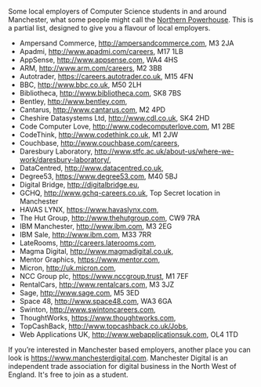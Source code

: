 
Some local employers of Computer Science students in and around Manchester, what some people might call the [Northern Powerhouse](https://en.wikipedia.org/wiki/Northern_Powerhouse). This is a partial list, designed to give you a flavour of local employers.

* Ampersand Commerce, http://ampersandcommerce.com, M3 2JA
* Apadmi, http://www.apadmi.com/careers, M17 1LB
* AppSense, http://www.appsense.com, WA4 4HS
* ARM, http://www.arm.com/careers, M2 3BB
* Autotrader, https://careers.autotrader.co.uk, M15 4FN
* BBC, http://www.bbc.co.uk, M50 2LH
* Bibliotheca, http://www.bibliotheca.com, SK8 7BS
* Bentley, http://www.bentley.com,
* Cantarus, http://www.cantarus.com, M2 4PD
* Cheshire Datasystems Ltd, http://www.cdl.co.uk, SK4 2HD
* Code Computer Love, http://www.codecomputerlove.com, M1 2BE
* CodeThink, http://www.codethink.co.uk, M1 2JW
* Couchbase, http://www.couchbase.com/careers,
* Daresbury Laboratory, http://www.stfc.ac.uk/about-us/where-we-work/daresbury-laboratory/,
* DataCentred, http://www.datacentred.co.uk,
* Degree53, https://www.degree53.com, M40 5BJ
* Digital Bridge, http://digitalbridge.eu,
* GCHQ, http://www.gchq-careers.co.uk, Top Secret location in Manchester
* HAVAS LYNX, https://www.havaslynx.com,
* The Hut Group, http://www.thehutgroup.com, CW9 7RA
* IBM Manchester, http://www.ibm.com, M3 2EG
* IBM Sale, http://www.ibm.com, M33 7RR
* LateRooms, http://careers.laterooms.com,   
* Magma Digital, http://www.magmadigital.co.uk,
* Mentor Graphics, https://www.mentor.com, 
* Micron, http://uk.micron.com,
* NCC Group plc, https://www.nccgroup.trust, M1 7EF
* RentalCars, http://www.rentalcars.com, M3 3JZ
* Sage, http://www.sage.com, M5 3ED
* Space 48, http://www.space48.com, WA3 6GA
* Swinton, http://www.swintoncareers.com,
* ThoughtWorks, https://www.thoughtworks.com,
* TopCashBack, http://www.topcashback.co.uk/Jobs,  
* Web Applications UK, http://www.webapplicationsuk.com, OL4 1TD

If you’re interested in Manchester based employers, another place you can look is https://www.manchesterdigital.com. Manchester Digital is an independent trade association for digital business in the North West of England. It's free to join as a student.
